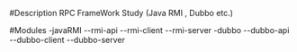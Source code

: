 #Description
RPC FrameWork Study (Java RMI , Dubbo etc.)

#Modules
-javaRMI
	--rmi-api
	--rmi-client
	--rmi-server
-dubbo
	--dubbo-api
	--dubbo-client
	--dubbo-server
